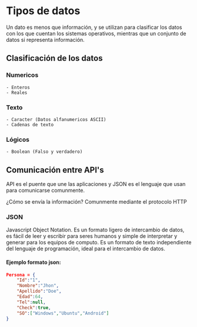 # Tipos de datos
Un dato es menos que información, y se utilizan para clasificar los datos con los que cuentan los sistemas operativos, mientras que un conjunto de datos si representa información.

## Clasificación de los datos

### Numericos
    - Enteros
    - Reales
### Texto
    - Caracter (Datos alfanumericos ASCII)
    - Cadenas de texto
### Lógicos
    - Boolean (Falso y verdadero)

## Comunicación entre API's

API es el puente que une las aplicaciones y JSON es el lenguaje que usan para comunicarse comunmente.

¿Cómo se envía la información?
Comunmente mediante el protocolo HTTP

### JSON
Javascript Object Notation. Es un formato ligero de intercambio de datos, es fácil de leer y escribir para seres humanos y simple de interpretar y generar para los equipos de computo.
Es un formato de texto independiente del lenguaje de programación, ideal para el intercambio de datos.

#### Ejemplo formato json:
```json
Persona = {
    "Id":"1",
    "Nombre":"Jhon",
    "Apellido":"Doe",
    "Edad":64,
    "Tel":null,
    "Check":true,
    "SO":["Windows","Ubuntu","Android"]
}
```

